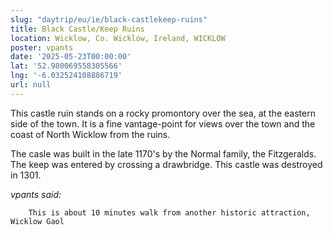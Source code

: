 ```yaml
---
slug: "daytrip/eu/ie/black-castlekeep-ruins"
title: Black Castle/Keep Ruins
location: Wicklow, Co. Wicklow, Ireland, WICKLOW
poster: vpants
date: '2025-05-23T00:00:00'
lat: '52.980069558305566'
lng: '-6.032524108886719'
url: null
---
```


This castle ruin stands on a rocky promontory over the sea, at the eastern side of the town. It is a fine vantage-point for views over the town and the coast of North Wicklow from the ruins. 

The casle was built in the late 1170's by the Normal family, the Fitzgeralds. The keep was entered by crossing a drawbridge. This castle was destroyed in 1301.  

<em>vpants said:</em>

        This is about 10 minutes walk from another historic attraction, Wicklow Gaol
